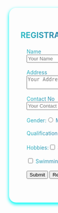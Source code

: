 <!DOCTYPE html>
<html>
<head>
<title>Registration Form</title>
<style>
  
   h2{
    background: linear-gradient(to right, #30cfd0, #330867 100%);
    -webkit-background-clip: text;
  }
  .card{
    background: linear-gradient(to right, #30cfd0, #330867 100%);
    -webkit-background-clip: text;
    color: transparent;
  }
  .card {
  box-shadow:  0 4px 8px 0 rgb(3, 250, 246); /* this adds the "card" effect */
  padding: 32px;
  background-size: cover;
  margin-top: 80px;
  box-sizing: content-box;
  object-fit: contain;
  height: auto;
  width: 300px;
  margin-left: 600px;
  border-radius: 20px;
  background-color:rgb(6, 21, 151);
  transition:5s;

}
.card-container :hover{
  box-shadow:0 3px 3px 0 rgb(6, 14, 17);
  ;

}
.card-container{
  padding: 4px 16px;

}

.button{
  color: blue;
}
.custom-select {
  position: relative;
  font-family: Arial;
}

.custom-select select {
  display: none; 
}

.select-selected {
  background-color: DodgerBlue;
}

.select-selected:after {
  position: absolute;
  content: "";
  top: 14px;
  right: 10px;
  width: 0;
  height: 0;
  border: 6px solid transparent;
  border-color: #fff transparent transparent transparent;
}

.select-selected.select-arrow-active:after {
  border-color: transparent transparent #fff transparent;
  top: 7px;
}

.select-items div,.select-selected {
  color: #ffffff;
  padding: 8px 16px;
  border: 1px solid transparent;
  border-color: transparent transparent rgba(0, 0, 0, 0.1) transparent;
  cursor: pointer;
}

.select-items {
  position: absolute;
  background-color: DodgerBlue;
  top: 100%;
  left: 0;
  right: 0;
  z-index: 99;
}

.select-hide {
  display: none;
}

.select-items div:hover, .same-as-selected {
  background-color: rgba(0, 0, 0, 0.1);
}

</style>
<script src="Register.js">
</script>
</head>
<body>
  <div class="card">
<form name="myForm" method="post">
  <h2>REGISTRATION FORM</h2>
  <div class="card-container">
Name<br><input type="text" placeholder="Your Name" name="fname"><br><br>
Address<br><textarea placeholder="Your Address"></textarea><br><br>
Contact No<br><input type="text" placeholder="Your Contact"><br><br>
Gender:<input type="radio" name="r1">
Male<input type="radio" name="r1">
Female<br><br>
Qualification <select>
                        <option>MSc</option>
                        <option>UG</option>
                        <option>HSc</option>
                   </select><br><br>
Hobbies:<input type="checkbox"> Singing<input type="checkbox"> Drawing <br><br><input type="checkbox">
Swimming<input type="checkbox"> Reading<br><br>
<button type="button" onclick="submit()">Submit</button>
<input type="reset" value="Reset">
<p id="demo"></p>
</table>
</div>
</form>
</div>
</body>
</html>
